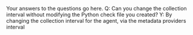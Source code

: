 Your answers to the questions go here.
Q: Can you change the collection interval without modifying the Python check file you created?
Y: By changing the collection interval for the agent, via the metadata providers interval

